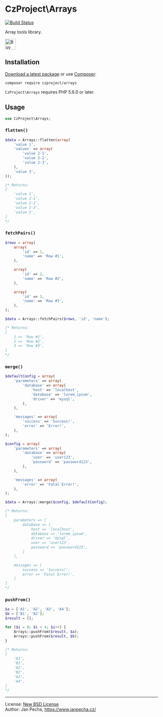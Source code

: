 
# CzProject\Arrays

[![Build Status](https://travis-ci.org/czproject/arrays.svg?branch=master)](https://travis-ci.org/czproject/arrays)

Array tools library.

<a href="https://www.paypal.me/janpecha/5eur"><img src="https://buymecoffee.intm.org/img/button-paypal-white.png" alt="Buy me a coffee" height="35"></a>


## Installation

[Download a latest package](https://github.com/czproject/arrays/releases) or use [Composer](http://getcomposer.org/):

```
composer require czproject/arrays
```

`CzProject\Arrays` requires PHP 5.6.0 or later.


## Usage


``` php
use CzProject\Arrays;

```

### `flatten()`

``` php
$data = Arrays::flatten(array(
	'value 1',
	'values' => array(
		'value 2-1',
		'value 2-2',
		'value 2-3',
	),
	'value 3',
));

/* Returns:
[
	'value 1',
	'value 2-1',
	'value 2-2',
	'value 2-3',
	'value 3',
]
*/
```


### `fetchPairs()`

``` php
$rows = array(
	array(
		'id' => 1,
		'name' => 'Row #1',
	),

	array(
		'id' => 2,
		'name' => 'Row #2',
	),

	array(
		'id' => 3,
		'name' => 'Row #3',
	),
);

$data = Arrays::fetchPairs($rows, 'id', 'name');

/* Returns:
[
	1 => 'Row #1',
	2 => 'Row #2',
	3 => 'Row #3',
]
*/
```


### `merge()`

``` php
$defaultConfig = array(
	'parameters' => array(
		'database' => array(
			'host' => 'localhost',
			'database' => 'lorem_ipsum',
			'driver' => 'mysql',
		),
	),

	'messages' => array(
		'success' => 'Success!',
		'error' => 'Error!',
	),
);

$config = array(
	'parameters' => array(
		'database' => array(
			'user' => 'user123',
			'password' => 'password123',
		),
	),

	'messages' => array(
		'error' => 'Fatal Error!',
	),
);

$data = Arrays::merge($config, $defaultConfig);

/* Returns:
[
	parameters => [
		database => [
			host => 'localhost',
			database => 'lorem_ipsum',
			driver => 'mysql',
			user => 'user123',
			password => 'password123',
		]
	],

	messages => [
		success => 'Success!',
		error => 'Fatal Error!',
	]
]
*/
```


### `pushFrom()`

``` php
$a = ['A1', 'A2', 'A3', 'A4'];
$b = ['B1', 'B2'];
$result = [];

for ($i = 0; $i < 4; $i++) {
	Arrays::pushFrom($result, $a);
	Arrays::pushFrom($result, $b);
}

/* Returns:
[
	'A1',
	'B1',
	'A2',
	'B2',
	'A3',
	'A4',
]
*/
```

------------------------------

License: [New BSD License](license.md)
<br>Author: Jan Pecha, https://www.janpecha.cz/
